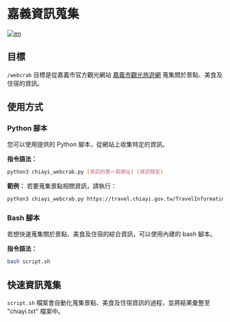 # 嘉義資訊蒐集
[![en](https://img.shields.io/badge/lang-en-red.svg)](https://github.com/I-Sheng/Traveling-Planner-With-LLM/blob/main/webcrab/README.en.md)

## 目標
`/webcrab` 目標是從嘉義市官方觀光網站 [嘉義市觀光旅遊網](https://travel.chiayi.gov.tw/) 蒐集關於景點、美食及住宿的資訊。

## 使用方式

### Python 腳本
您可以使用提供的 Python 腳本，從網站上收集特定的資訊。

**指令語法：**
```bash
python3 chiayi_webcrab.py [資訊的第一頁網址] [資訊類型]
```

**範例：**
若要蒐集景點相關資訊，請執行：
```bash
python3 chiayi_webcrab.py https://travel.chiayi.gov.tw/TravelInformation/C000005/1 sites
```

### Bash 腳本
若想快速蒐集關於景點、美食及住宿的綜合資訊，可以使用內建的 bash 腳本。

**指令語法：**
```bash
bash script.sh
```

## 快速資訊蒐集
`script.sh` 檔案會自動化蒐集景點、美食及住宿資訊的過程，並將結果彙整至 "chiayi.txt" 檔案中。

